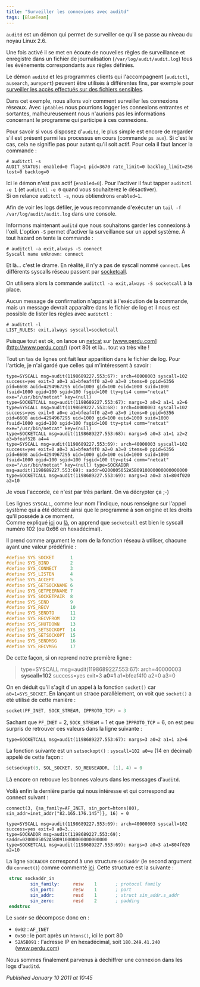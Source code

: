 ```yaml
---
title: "Surveiller les connexions avec auditd"
tags: [BlueTeam]
---
```


`auditd` est un démon qui permet de surveiller ce qu'il se passe au niveau du noyau Linux 2.6.  

Une fois activé il se met en écoute de nouvelles règles de surveillance et enregistre dans un fichier de journalisation (`/var/log/audit/audit.log`) tous les événements correspondants aux règles définies.  

Le démon `auditd` et les programmes clients qui l'accompagnent (`auditctl`, `ausearch`, `aureport`) peuvent être utilisés à différentes fins, par exemple pour [surveiller les accès effectués sur des fichiers sensibles](http://www.cyberciti.biz/tips/linux-audit-files-to-see-who-made-changes-to-a-file.html).  

Dans cet exemple, nous allons voir comment surveiller les connexions réseaux. Avec `iptables` nous pourrions logger les connexions entrantes et sortantes, malheureusement nous n'aurions pas les informations concernant le programme qui participe à ces connexions.  

Pour savoir si vous disposez d'`auditd`, le plus simple est encore de regarder s'il est présent parmi les processus en cours (commande `ps aux`). Si c'est le cas, cela ne signifie pas pour autant qu'il soit actif. Pour cela il faut lancer la commande :  

```console
# auditctl -s
AUDIT_STATUS: enabled=0 flag=1 pid=3670 rate_limit=0 backlog_limit=256 lost=0 backlog=0
```

Ici le démon n'est pas actif (`enabled=0`). Pour l'activer il faut tapper `auditctl -e 1` (et `auditctl -e 0` quand vous souhaiterez le désactiver).  
Si on relance `auditctl -s`, nous obtiendrons `enabled=1`.  

Afin de voir les logs défiler, je vous recommande d'exécuter un `tail -f /var/log/audit/audit.log` dans une console.  

Informons maintenant `auditd` que nous souhaitons garder les connexions à l'œil. L'option `-S` permet d'activer la surveillance sur un appel système. À tout hazard on tente la commande :  

```console
# auditctl -a exit,always -S connect
Syscall name unknown: connect
```

Et là... c'est le drame. En réalité, il n'y a pas de syscall nommé `connect`. Les différents syscalls réseau passent par [socketcall](http://www.linux-kheops.com/doc/man/manfr/man-html-0.9/man2/socketcall.2.html).  

On utilisera alors la commande `auditctl -a exit,always -S socketcall` à la place.  

Aucun message de confirmation n'apparait à l'exécution de la commande, mais un message devrait apparaître dans le fichier de log et il nous est possible de lister les règles avec `auditctl` :  

```console
# auditctl -l
LIST_RULES: exit,always syscall=socketcall
```

Puisque tout est ok, on lance un [netcat](http://www.vulnwatch.org/netcat/) sur [www.perdu.com](http://www.perdu.com/) (port 80) et là... tout va très vite !  

Tout un tas de lignes ont fait leur apparition dans le fichier de log. Pour l'article, je n'ai gardé que celles qui m'intéressent à savoir :  

```
type=SYSCALL msg=audit(1198689227.553:67): arch=40000003 syscall=102 success=yes exit=3 a0=1 a1=bfeaf4f0 a2=0 a3=0 items=0 ppid=6356 pid=6608 auid=4294967295 uid=1000 gid=100 euid=1000 suid=1000 fsuid=1000 egid=100 sgid=100 fsgid=100 tty=pts4 comm="netcat" exe="/usr/bin/netcat" key=(null)
type=SOCKETCALL msg=audit(1198689227.553:67): nargs=3 a0=2 a1=1 a2=6
type=SYSCALL msg=audit(1198689227.553:68): arch=40000003 syscall=102 success=yes exit=0 a0=e a1=bfeaf4f0 a2=0 a3=0 items=0 ppid=6356 pid=6608 auid=4294967295 uid=1000 gid=100 euid=1000 suid=1000 fsuid=1000 egid=100 sgid=100 fsgid=100 tty=pts4 comm="netcat" exe="/usr/bin/netcat" key=(null)
type=SOCKETCALL msg=audit(1198689227.553:68): nargs=5 a0=3 a1=1 a2=2 a3=bfeaf528 a4=4
type=SYSCALL msg=audit(1198689227.553:69): arch=40000003 syscall=102 success=yes exit=0 a0=3 a1=bfeaf4f0 a2=0 a3=0 items=0 ppid=6356 pid=6608 auid=4294967295 uid=1000 gid=100 euid=1000 suid=1000 fsuid=1000 egid=100 sgid=100 fsgid=100 tty=pts4 comm="netcat" exe="/usr/bin/netcat" key=(null) type=SOCKADDR msg=audit(1198689227.553:69): saddr=0200005052A5B0910000000000000000
type=SOCKETCALL msg=audit(1198689227.553:69): nargs=3 a0=3 a1=804f020 a2=10
```

Je vous l'accorde, ce n'est par très parlant. On va décrypter ça ;-)   

Les lignes `SYSCALL`, comme leur nom l'indique, nous renseigne sur l'appel système qui a été détecté ainsi que le programme à son origine et les droits qu'il possède à ce moment.  
Comme expliqué [ici](http://racl.oltrelinux.com/tutorial/asmsocket.html) ou [là](http://diozaka.org/modules/bindshell.html), on apprend que `socketcall` est bien le syscall numéro 102 (ou 0x66 en hexadécimal).  

Il prend comme argument le nom de la fonction réseau à utiliser, chacune ayant une valeur prédéfinie :  

```c
#define SYS_SOCKET      1
#define SYS_BIND        2
#define SYS_CONNECT     3
#define SYS_LISTEN      4
#define SYS_ACCEPT      5
#define SYS_GETSOCKNAME 6
#define SYS_GETPEERNAME 7
#define SYS_SOCKETPAIR  8
#define SYS_SEND        9
#define SYS_RECV        10
#define SYS_SENDTO      11
#define SYS_RECVFROM    12
#define SYS_SHUTDOWN    13
#define SYS_SETSOCKOPT  14
#define SYS_GETSOCKOPT  15
#define SYS_SENDMSG     16
#define SYS_RECVMSG     17
```

De cette façon, si on reprend notre première ligne :  

> 
> type=SYSCALL msg=audit(1198689227.553:67): arch=40000003 **syscall=102** success=yes exit=3 **a0=1** a1=bfeaf4f0 a2=0 a3=0


On en déduit qu'il s'agit d'un appel à la fonction `socket()` car `a0=1=SYS_SOCKET`. En lançant un strace parallèlement, on voit que `socket()` a été utilisé de cette manière :  

```c
socket(PF_INET, SOCK_STREAM, IPPROTO_TCP) = 3
```

Sachant que `PF_INET` = 2, `SOCK_STREAM` = 1 et que `IPPROTO_TCP` = 6, on est peu surpris de retrouver ces valeurs dans la ligne suivante :  

```
type=SOCKETCALL msg=audit(1198689227.553:67): nargs=3 a0=2 a1=1 a2=6
```

La fonction suivante est un `setsockopt()` : `syscall=102 a0=e` (14 en décimal) appelé de cette façon :  

```c
setsockopt(3, SOL_SOCKET, SO_REUSEADDR, [1], 4) = 0
```

Là encore on retrouve les bonnes valeurs dans les messages d'`auditd`.  

Voilà enfin la dernière partie qui nous intéresse et qui correspond au connect suivant :  

```
connect(3, {sa_family=AF_INET, sin_port=htons(80), sin_addr=inet_addr("82.165.176.145")}, 16) = 0

type=SYSCALL msg=audit(1198689227.553:69): arch=40000003 syscall=102 success=yes exit=0 a0=3...
type=SOCKADDR msg=audit(1198689227.553:69): saddr=0200005052A5B0910000000000000000
type=SOCKETCALL msg=audit(1198689227.553:69): nargs=3 a0=3 a1=804f020 a2=10
```

La ligne `SOCKADDR` correspond à une structure `sockaddr` (le second argument du `connect()`) comme commenté [ici](http://www.promethos.org/lxr/http/source/include/linux/audit.h). Cette structure est la suivante :  

```nasm
 struc sockaddr_in
         sin_family:     resw    1       ; protocol family
         sin_port:       resw    1       ; port
         sin_addr:       resd    1       ; struct sin_addr.s_addr
         sin_zero:       resd    2       ; padding
 endstruc
```

Le `saddr` se décompose donc en :  

* `0x02` : `AF_INET`
* `0x50` : le port après un `htons()`, ici le port 80
* `52A5B091` : l'adresse IP en hexadécimal, soit `180.249.41.240` (www.perdu.com)

Nous sommes finalement parvenus à déchiffrer une connexion dans les logs d'`auditd`.

*Published January 10 2011 at 10:45*
